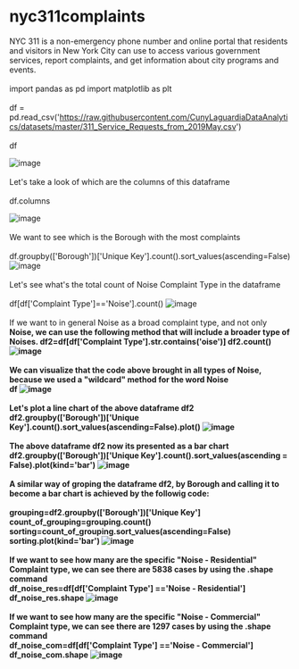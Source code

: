# nyc311complaints
NYC 311 is a non-emergency phone number and online portal that residents and visitors in New York City can use to access various government services, report complaints, and get information about city programs and events.
<br>
<br>
import pandas as pd
import matplotlib as plt
<br>
<br>
df = pd.read_csv('https://raw.githubusercontent.com/CunyLaguardiaDataAnalytics/datasets/master/311_Service_Requests_from_2019May.csv')
<br>
<br>
df

![image](https://github.com/marcosalinas777/nyc311complaints/assets/95108103/5de6b4e3-4c0e-4003-b826-55dd4e1d193a)
<br>
<br>
Let's take a look of which are the columns of this dataframe
<br>
<br>
df.columns

![image](https://github.com/marcosalinas777/nyc311complaints/assets/95108103/cab7a9bb-0e42-4063-8a46-7ad3fd1a6109)
<br>
<br>
We want to see which is the Borough with the most complaints
<br>
<br>
df.groupby(['Borough'])['Unique Key'].count().sort_values(ascending=False)
![image](https://github.com/marcosalinas777/nyc311complaints/assets/95108103/d6393ee1-4468-4614-a57b-b30f9faec8df)
<br>
<br>
Let's see what's the total count of Noise Complaint Type in the dataframe
<br>
<br>
df[df['Complaint Type']=='Noise'].count()
![image](https://github.com/marcosalinas777/nyc311complaints/assets/95108103/7340e1a0-ad5e-4e85-a8c1-2b2df670f3d3)
<br>
<br>
If we want to in general Noise as a broad complaint type, and not only <b>Noise<b>, we can use the following method that will include a broader type of Noises.
df2=df[df['Complaint Type'].str.contains('oise')]
df2.count()
![image](https://github.com/marcosalinas777/nyc311complaints/assets/95108103/93aefdbe-546f-4ad4-9eb6-98a1fadad44b)
<br>
<br>
We can visualize that the code above brought in all types of Noise, because we used a "wildcard" method for the word Noise
<br>
df
![image](https://github.com/marcosalinas777/nyc311complaints/assets/95108103/4eb74b2d-22ae-4228-b0d5-923b0fb27192)
<br>
<br>
Let's plot a line chart of the above dataframe df2
<br>
df2.groupby(['Borough'])['Unique Key'].count().sort_values(ascending=False).plot()
![image](https://github.com/marcosalinas777/nyc311complaints/assets/95108103/05ba6cfc-f3ce-4cbd-8283-eeefc6ef4749)
<br>
<br>
The above dataframe df2 now its presented as a bar chart
<br>
df2.groupby(['Borough'])['Unique Key'].count().sort_values(ascending = False).plot(kind='bar')
![image](https://github.com/marcosalinas777/nyc311complaints/assets/95108103/cf5b2100-566f-4587-a8c1-c464e21e701a)
<br>
<br>
A similar way of groping the dataframe df2, by Borough and calling it to become a bar chart is achieved by the followig code:
<br>
<br>
grouping=df2.groupby(['Borough'])['Unique Key']
<br>
count_of_grouping=grouping.count()
<br>
sorting=count_of_grouping.sort_values(ascending=False)
<br>
sorting.plot(kind='bar')
![image](https://github.com/marcosalinas777/nyc311complaints/assets/95108103/ae01acf5-f68f-4565-aaf0-fc8c0766cc85)
<br>
<br>
If we want to see how many are the specific "Noise - Residential" Complaint type, we can see there are 5838 cases by using the .shape command
<br>
df_noise_res=df[df['Complaint Type'] =='Noise - Residential']
<br>
df_noise_res.shape
![image](https://github.com/marcosalinas777/nyc311complaints/assets/95108103/1b9f7f00-872f-45c3-88f9-32d1a3e82bd5)
<br>
<br>
If we want to see how many are the specific "Noise - Commercial" Complaint type, we can see there are 1297 cases by using the .shape command
<br>
df_noise_com=df[df['Complaint Type'] =='Noise - Commercial']
<br>
df_noise_com.shape
![image](https://github.com/marcosalinas777/nyc311complaints/assets/95108103/cdb1bd7c-15c3-4776-9015-92be899b9d72)





















